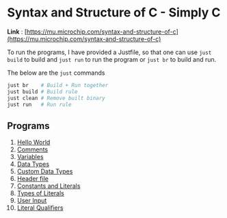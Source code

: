 # Syntax and Structure of C - Simply C

**Link** : [https://mu.microchip.com/syntax-and-structure-of-c](https://mu.microchip.com/syntax-and-structure-of-c)

To run the programs, I have provided a Justfile, so that one can use `just build` to build and `just run` to run the program or `just br` to build and run.

The below are the `just` commands

```bash
just br    # Build + Run together
just build # Build rule
just clean # Remove built binary
just run   # Run rule
```

## Programs 

1. [Hello World](./hello_world/main.c)
2. [Comments](./comments/main.c)
3. [Variables](./variables/main.c)
4. [Data Types](./data_types/main.c)
5. [Custom Data Types](./custom_types/main.c)
6. [Header file](./header_file/main.c)
7. [Constants and Literals](./constants_literals/main.c)
8. [Types of Literals](./literal_types/main.c)
9. [User Input](./user_input/main.c)
10. [Literal Qualifiers](./literal_qualifiers/main.c)

